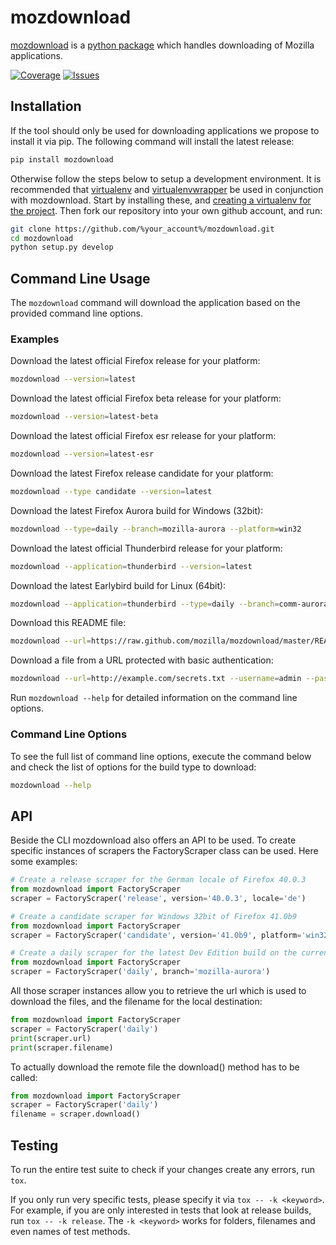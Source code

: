 # mozdownload

[mozdownload](https://github.com/mozilla/mozdownload)
is a [python package](http://pypi.python.org/pypi/mozdownload)
which handles downloading of Mozilla applications.

[![Coverage](https://coveralls.io/repos/github/mozilla/mozdownload/badge.svg)](https://coveralls.io/github/mozilla/mozdownload)
[![Issues](https://img.shields.io/github/issues/mozilla/mozdownload.svg)](https://github.com/mozilla/mozdownload/issues)

## Installation

If the tool should only be used for downloading applications we propose to
install it via pip. The following command will install the latest release:
```bash
pip install mozdownload
```

Otherwise follow the steps below to setup a development environment. It is
recommended that [virtualenv](http://virtualenv.readthedocs.org/en/latest/installation.html)
and [virtualenvwrapper](http://virtualenvwrapper.readthedocs.org/en/latest/)
be used in conjunction with mozdownload. Start by installing these,
and [creating a virtualenv for the project](https://docs.python-guide.org/dev/virtualenvs/#lower-level-virtualenv).
Then fork our repository into your own github account, and run:
```bash
git clone https://github.com/%your_account%/mozdownload.git
cd mozdownload
python setup.py develop
```

## Command Line Usage

The `mozdownload` command will download the application based on the provided
command line options.

### Examples

Download the latest official Firefox release for your platform:
```bash
mozdownload --version=latest
```

Download the latest official Firefox beta release for your platform:
```bash
mozdownload --version=latest-beta
```

Download the latest official Firefox esr release for your platform:
```bash
mozdownload --version=latest-esr
```

Download the latest Firefox release candidate for your platform:
```bash
mozdownload --type candidate --version=latest
```

Download the latest Firefox Aurora build for Windows (32bit):
```bash
mozdownload --type=daily --branch=mozilla-aurora --platform=win32
```

Download the latest official Thunderbird release for your platform:
```bash
mozdownload --application=thunderbird --version=latest
```

Download the latest Earlybird build for Linux (64bit):
```bash
mozdownload --application=thunderbird --type=daily --branch=comm-aurora --platform=linux64
```

Download this README file:
```bash
mozdownload --url=https://raw.github.com/mozilla/mozdownload/master/README.md
```

Download a file from a URL protected with basic authentication:
```bash
mozdownload --url=http://example.com/secrets.txt --username=admin --password=password
```

Run `mozdownload --help` for detailed information on the command line options.

### Command Line Options

To see the full list of command line options, execute the command below and check the list
of options for the build type to download:
```bash
mozdownload --help
```

## API

Beside the CLI mozdownload also offers an API to be used. To create specific instances of scrapers
the FactoryScraper class can be used. Here some examples:
```python
# Create a release scraper for the German locale of Firefox 40.0.3
from mozdownload import FactoryScraper
scraper = FactoryScraper('release', version='40.0.3', locale='de')

# Create a candidate scraper for Windows 32bit of Firefox 41.0b9
from mozdownload import FactoryScraper
scraper = FactoryScraper('candidate', version='41.0b9', platform='win32')

# Create a daily scraper for the latest Dev Edition build on the current platform
from mozdownload import FactoryScraper
scraper = FactoryScraper('daily', branch='mozilla-aurora')
```

All those scraper instances allow you to retrieve the url which is used to download the files, and the filename for the local destination:
```python
from mozdownload import FactoryScraper
scraper = FactoryScraper('daily')
print(scraper.url)
print(scraper.filename)
```

To actually download the remote file the download() method has to be called:
```python
from mozdownload import FactoryScraper
scraper = FactoryScraper('daily')
filename = scraper.download()
```

## Testing

To run the entire test suite to check if your changes create any errors, run `tox`.

If you only run very specific tests, please specify it via `tox -- -k <keyword>`.
For example, if you are only interested in tests that look at release builds, run `tox -- -k release`.
The `-k <keyword>` works for folders, filenames and even names of test methods.
